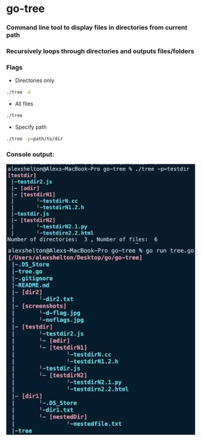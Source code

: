 # go-tree


### Command line tool to display files in directories from current path
### Recursively loops through directories and outputs files/folders


### Flags
* Directories only
```sh
./tree -d 
``` 
* All files
```sh
./tree
``` 
* Specify path
```sh
./tree -p=path/to/dir
``` 
### Console output:
![alt text](https://raw.githubusercontent.com/alexshelto/go-tree/master/screenshots/outputs.jpg)


